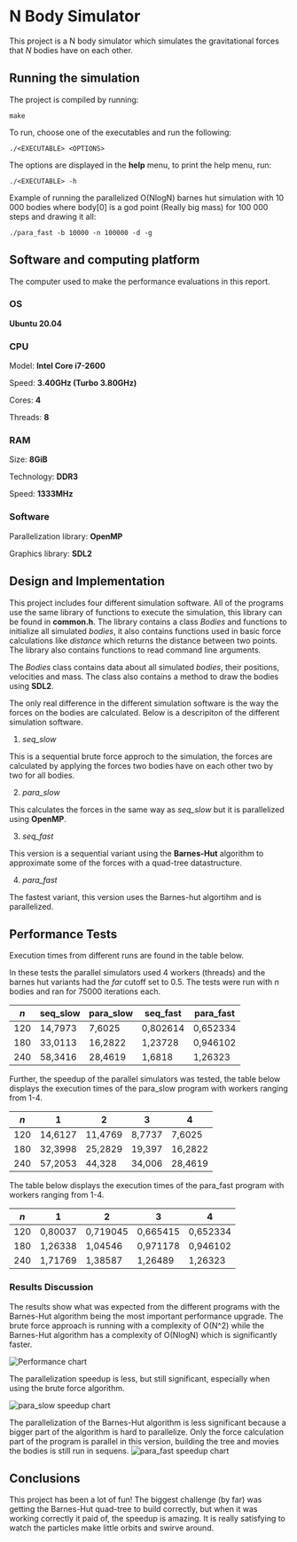 # N Body Simulator
This project is a N body simulator which simulates the gravitational forces that *N* bodies have on each other.

## Running the simulation
The project is compiled by running:
   
    make
To run, choose one of the executables and run the following:

    ./<EXECUTABLE> <OPTIONS>
The options are displayed in the **help** menu, to print the help menu, run:
    
    ./<EXECUTABLE> -h
Example of running the parallelized O(NlogN) barnes hut simulation with 10 000 bodies where body[0] is a god point (Really big mass) for 100 000 steps and drawing it all:

    ./para_fast -b 10000 -n 100000 -d -g

## Software and computing platform
The computer used to make the performance evaluations in this report.

### OS
**Ubuntu 20.04**

### CPU
Model: **Intel Core i7-2600**

Speed: **3.40GHz (Turbo 3.80GHz)**

Cores: **4** 

Threads: **8**

### RAM
Size: **8GiB**

Technology: **DDR3**

Speed: **1333MHz**

### Software
Parallelization library: **OpenMP**

Graphics library: **SDL2**

## Design and Implementation
This project includes four different simulation software.
All of the programs use the same library of functions to execute the simulation, this library can be found in **common.h**. 
The library contains a class *Bodies* and functions to initialize all simulated *bodies*, it also contains functions used in basic force calculations like *distance* which returns the distance between two points. The library also contains functions to read command line arguments.

The *Bodies* class contains data about all simulated *bodies*, their positions, velocities and mass. The class also contains a method to draw the bodies using **SDL2**.

The only real difference in the different simulation software is the way the forces on the bodies are calculated.
Below is a descripiton of the different simulation software.

1. *seq_slow*

This is a sequential brute force approch to the simulation, the forces are calculated by applying the forces two bodies have on each other two by two for all bodies.

2. *para_slow*

This calculates the forces in the same way as *seq_slow* but it is parallelized using **OpenMP**.

3. *seq_fast*

This version is a sequential variant using the **Barnes-Hut** algorithm to approximate some of the forces with a quad-tree datastructure.

4. *para_fast*

The fastest variant, this version uses the Barnes-hut algortihm and is parallelized.

## Performance Tests

Execution times from different runs are found in the table below.

In these tests the parallel simulators used 4 workers (threads) and the barnes hut variants had the *far* cutoff set to 0.5.
The tests were run with *n* bodies and ran for 75000 iterations each.

| *n* | seq_slow | para_slow | seq_fast | para_fast |
|-----|----------|-----------|----------|-----------|
| 120 | 14,7973  | 7,6025    | 0,802614 | 0,652334  |
| 180 | 33,0113  | 16,2822   | 1,23728  | 0,946102  |
| 240 | 58,3416  | 28,4619   | 1,6818   | 1,26323   |

Further, the speedup of the parallel simulators was tested, the table below displays the execution times of the para_slow program with workers ranging from 1-4.

| *n* |    1    |    2    |    3    |    4    |
|-----|---------|---------|---------|---------|
| 120 | 14,6127 | 11,4769 | 8,7737  | 7,6025  |
| 180 | 32,3998 | 25,2829 | 19,397  | 16,2822 |
| 240 | 57,2053 | 44,328  | 34,006  | 28,4619 |

The table below displays the execution times of the para_fast program with workers ranging from 1-4.

| *n* |    1    |    2     |    3     |    4     |
|-----|---------|----------|----------|----------|
| 120 | 0,80037 | 0,719045 | 0,665415 | 0,652334 |
| 180 | 1,26338 | 1,04546  | 0,971178 | 0,946102 |
| 240 | 1,71769 | 1,38587  | 1,26489  | 1,26323  |

### Results Discussion
The results show what was expected from the different programs with the Barnes-Hut algorithm being the most important performance upgrade. The brute force approach is running with a complexity of O(N^2) while the Barnes-Hut algorithm has a complexity of O(NlogN) which is significantly faster.

![Performance chart](/images/performance.png)

The parallelization speedup is less, but still significant, especially when using the brute force algorithm. 

![para_slow speedup chart](/images/para_slow.png)

The parallelization of the Barnes-Hut algorithm is less significant because a bigger part of the algorithm is hard to parallelize. Only the force calculation part of the program is parallel in this version, building the tree and movies the bodies is still run in sequens.
![para_fast speedup chart](/images/para_fast.png)


## Conclusions
This project has been a lot of fun! The biggest challenge (by far) was getting the Barnes-Hut quad-tree to build correctly, but when it was working correctly it paid of, the speedup is amazing. It is really satisfying to watch the particles make little orbits and swirve around.
